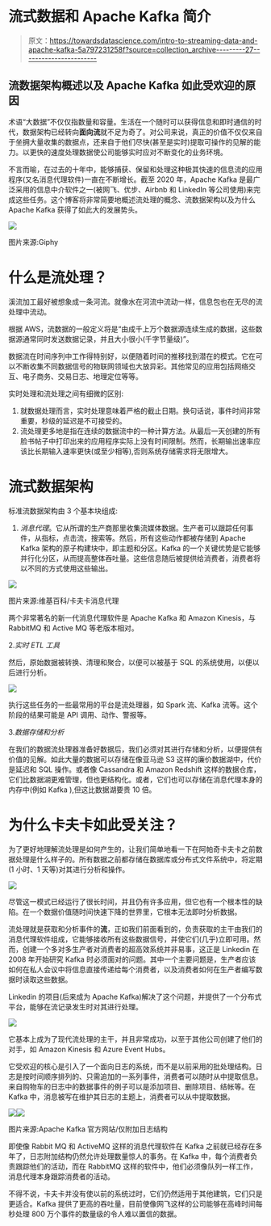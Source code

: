 # 流式数据和 Apache Kafka 简介

> 原文：<https://towardsdatascience.com/intro-to-streaming-data-and-apache-kafka-5a797231258f?source=collection_archive---------27----------------------->

## 流数据架构概述以及 Apache Kafka 如此受欢迎的原因

术语“大数据”不仅仅指数量和容量。生活在一个随时可以获得信息和即时通信的时代，数据架构已经转向**面向流**就不足为奇了。对公司来说，真正的价值不仅仅来自于坐拥大量收集的数据点，还来自于他们尽快(甚至是实时)提取可操作的见解的能力。以更快的速度处理数据使公司能够实时应对不断变化的业务环境。

不言而喻，在过去的十年中，能够捕获、保留和处理这种极其快速的信息流的应用程序(又名消息代理软件)一直在不断增长。截至 2020 年，Apache Kafka 是最广泛采用的信息中介软件之一(被网飞、优步、Airbnb 和 LinkedIn 等公司使用)来完成这些任务。这个博客将非常简要地概述流处理的概念、流数据架构以及为什么 Apache Kafka 获得了如此大的发展势头。

![](img/565c473dc155aee20e2b7212d8933389.png)

图片来源:Giphy

# **什么是流处理？**

溪流加工最好被想象成一条河流。就像水在河流中流动一样，信息包也在无尽的流处理中流动。

根据 AWS，流数据的一般定义将是“由成千上万个数据源连续生成的数据，这些数据源通常同时发送数据记录，并且大小很小(千字节量级)”。

数据流在时间序列中工作得特别好，以便随着时间的推移找到潜在的模式。它在可以不断收集不同数据信号的物联网领域也大放异彩。其他常见的应用包括网络交互、电子商务、交易日志、地理定位等等。

实时处理和流处理之间有细微的区别:

1.  就数据处理而言，实时处理意味着严格的截止日期。换句话说，事件时间非常重要，秒级的延迟是不可接受的。
2.  流处理更多地是指在连续的数据流中的一种计算方法。从最后一天创建的所有脸书帖子中打印出来的应用程序实际上没有时间限制。然而，长期输出速率应该比长期输入速率更快(或至少相等),否则系统存储需求将无限增大。

# **流式数据架构**

标准流数据架构由 3 个基本块组成:

1.  *消息代理*。它从所谓的生产商那里收集流媒体数据。生产者可以跟踪任何事件，从指标，点击流，搜索等。然后，所有这些动作都被存储到 Apache Kafka 架构的原子构建块中，即主题和分区。Kafka 的一个关键优势是它能够并行化分区，从而提高整体吞吐量。这些信息随后被提供给消费者，消费者将以不同的方式使用这些输出。

![](img/47145d6faeb77b8234c94c198386bb63.png)

图片来源:维基百科/卡夫卡消息代理

两个非常著名的新一代消息代理软件是 Apache Kafka 和 Amazon Kinesis，与 RabbitMQ 和 Active MQ 等老版本相对。

2.*实时 ETL 工具*

然后，原始数据被转换、清理和聚合，以便可以被基于 SQL 的系统使用，以便以后进行分析。

![](img/3baa96a3ffae631fb22db66fac5496fe.png)

执行这些任务的一些最常用的平台是流处理器，如 Spark 流、Kafka 流等。这个阶段的结果可能是 API 调用、动作、警报等。

3.*数据存储和分析*

在我们的数据流处理器准备好数据后，我们必须对其进行存储和分析，以便提供有价值的见解。如此大量的数据可以存储在像亚马逊 S3 这样的廉价数据湖中，代价是延迟和 SQL 操作。或者像 Cassandra 和 Amazon Redshift 这样的数据仓库，它们比数据湖更难管理，但也更结构化。或者，它们也可以存储在消息代理本身的内存中(例如 Kafka ),但这比数据湖要贵 10 倍。

# **为什么卡夫卡如此受关注？**

为了更好地理解流处理是如何产生的，让我们简单地看一下在阿帕奇卡夫卡之前数据处理是什么样子的。所有数据之前都存储在数据库或分布式文件系统中，将定期(1 小时、1 天等)对其进行分析和操作。

![](img/803ee04f12748ff3462af74ba4989a6a.png)

尽管这一模式已经运行了很长时间，并且仍有许多应用，但它也有一个根本性的缺陷。在一个数据价值随时间快速下降的世界里，它根本无法即时分析数据。

流处理就是获取和分析事件的**流**，正如我们前面看到的，负责获取的主干由我们的消息代理软件组成，它能够接收所有这些数据信号，并使它们(几乎)立即可用。然而，创建一个多对多生产者对消费者的超高效系统并非易事，这正是 Linkedin 在 2008 年开始研究 Kafka 时必须面对的问题。其中一个主要问题是，生产者应该如何在私人会议中将信息直接传递给每个消费者，以及消费者如何在生产者编写数据时读取这些数据。

Linkedin 的项目(后来成为 Apache Kafka)解决了这个问题，并提供了一个分布式平台，能够在流记录发生时对其进行处理。

![](img/bfac4078fbb8a4364b9a4b2e8f05d683.png)

它基本上成为了现代流处理的主干，并且非常成功，以至于其他公司创建了他们的对手，如 Amazon Kinesis 和 Azure Event Hubs。

它受欢迎的核心是引入了一个面向日志的系统，而不是以前采用的批处理结构。日志是按时间顺序排列的、只需追加的一系列事件，消费者可以随时从中提取信息。来自购物车的日志中的数据事件的例子可以是添加项目、删除项目、结帐等。在 Kafka 中，消息被写在维护其日志的主题上，消费者可以从中提取数据。

![](img/9f0772630b4d60b1e887d28d4b7d8772.png)![](img/0c19c95b1d5855626eba265dfdf4ae7f.png)

图片来源:Apache Kafka 官方网站/仅附加日志结构

即使像 Rabbit MQ 和 ActiveMQ 这样的消息代理软件在 Kafka 之前就已经存在多年了，日志附加结构仍然允许处理数量惊人的事务。在 Kafka 中，每个消费者负责跟踪他们的活动，而在 RabbitMQ 这样的软件中，他们必须像队列一样工作，消息代理本身跟踪消费者的活动。

不得不说，卡夫卡并没有使以前的系统过时，它们仍然适用于其他建筑，它们只是更适合。Kafka 提供了更高的吞吐量，目前使像网飞这样的公司能够在高峰时间每秒处理 800 万个事件的数量级的令人难以置信的数据。